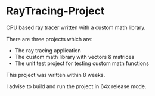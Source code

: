 # RayTracing-Project
CPU based ray tracer written with a custom math library. 

There are three projects which are:
- The ray tracing application
- The custom math library with vectors & matrices
- The unit test project for testing custom math functions

This project was written within 8 weeks.

I advise to build and run the project in 64x release mode.
